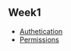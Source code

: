 ## Week1
- [Authetication](https://github.com/django-rest-framework-study/weeklystudy/blob/master/week1/drf-authentication.md)
- [Permissions](https://github.com/django-rest-framework-study/weeklystudy/blob/master/week1/drf-permissions.md)
